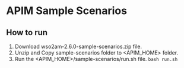# APIM Sample Scenarios

## How to run
1. Download wso2am-2.6.0-sample-scenarios.zip file.
2. Unzip and Copy sample-scenarios folder to <APIM_HOME> folder.
3. Run the <APIM_HOME>/sample-scenarios/run.sh file.
`bash run.sh`

